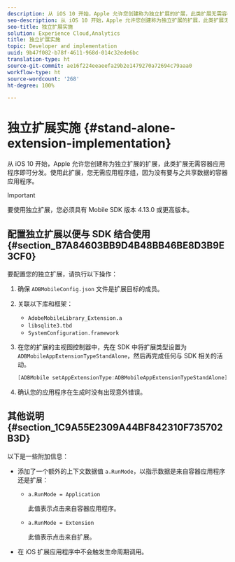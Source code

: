 ```yaml
---
description: 从 iOS 10 开始，Apple 允许您创建称为独立扩展的扩展，此类扩展无需容器应用程序即可分发。使用此扩展，您无需应用程序组，因为没有要与之共享数据的容器应用程序。
seo-description: 从 iOS 10 开始，Apple 允许您创建称为独立扩展的扩展，此类扩展无需容器应用程序即可分发。使用此扩展，您无需应用程序组，因为没有要与之共享数据的容器应用程序。
seo-title: 独立扩展实施
solution: Experience Cloud,Analytics
title: 独立扩展实施
topic: Developer and implementation
uuid: 9b47f082-b78f-4611-968d-014c32ede6bc
translation-type: ht
source-git-commit: ae16f224eeaeefa29b2e1479270a72694c79aaa0
workflow-type: ht
source-wordcount: '268'
ht-degree: 100%

---
```



# 独立扩展实施 {#stand-alone-extension-implementation}

从 iOS 10 开始，Apple 允许您创建称为独立扩展的扩展，此类扩展无需容器应用程序即可分发。使用此扩展，您无需应用程序组，因为没有要与之共享数据的容器应用程序。

>[!IMPORTANT]
>
>要使用独立扩展，您必须具有 Mobile SDK 版本 4.13.0 或更高版本。

## 配置独立扩展以便与 SDK 结合使用 {#section_B7A84603BB9D4B48BB46BE8D3B9E3CF0}

要配置您的独立扩展，请执行以下操作：

1. 确保 `ADBMobileConfig.json` 文件是扩展目标的成员。
1. 关联以下库和框架：

   * `AdobeMobileLibrary_Extension.a`
   * `libsqlite3.tbd`
   * `SystemConfiguration.framework`

1. 在您的扩展的主视图控制器中，先在 SDK 中将扩展类型设置为 `ADBMobileAppExtensionTypeStandAlone`，然后再完成任何与 SDK 相关的活动。

   ```objective-c
   [ADBMobile setAppExtensionType:ADBMobileAppExtensionTypeStandAlone];
   ```

1. 确认您的应用程序在生成时没有出现意外错误。

## 其他说明 {#section_1C9A55E2309A44BF842310F735702B3D}

以下是一些附加信息：

* 添加了一个额外的上下文数据值 `a.RunMode`，以指示数据是来自容器应用程序还是扩展：

   * `a.RunMode = Application`

      此值表示点击来自容器应用程序。
   * `a.RunMode = Extension`

      此值表示点击来自扩展。

* 在 iOS 扩展应用程序中不会触发生命周期调用。

